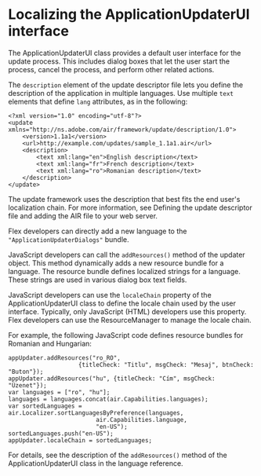 # Localizing the ApplicationUpdaterUI interface

The ApplicationUpdaterUI class provides a default user interface for the update
process. This includes dialog boxes that let the user start the process, cancel
the process, and perform other related actions.

The `description` element of the update descriptor file lets you define the
description of the application in multiple languages. Use multiple `text`
elements that define `lang` attributes, as in the following:

    <?xml version="1.0" encoding="utf-8"?>
    <update xmlns="http://ns.adobe.com/air/framework/update/description/1.0">
        <version>1.1a1</version>
        <url>http://example.com/updates/sample_1.1a1.air</url>
        <description>
            <text xml:lang="en">English description</text>
            <text xml:lang="fr">French description</text>
            <text xml:lang="ro">Romanian description</text>
        </description>
    </update>

The update framework uses the description that best fits the end user's
localization chain. For more information, see Defining the update descriptor
file and adding the AIR file to your web server.

Flex developers can directly add a new language to the
`"ApplicationUpdaterDialogs"` bundle.

JavaScript developers can call the `addResources()` method of the updater
object. This method dynamically adds a new resource bundle for a language. The
resource bundle defines localized strings for a language. These strings are used
in various dialog box text fields.

JavaScript developers can use the `localeChain` property of the
ApplicationUpdaterUI class to define the locale chain used by the user
interface. Typically, only JavaScript (HTML) developers use this property. Flex
developers can use the ResourceManager to manage the locale chain.

For example, the following JavaScript code defines resource bundles for Romanian
and Hungarian:

    appUpdater.addResources("ro_RO",
                        {titleCheck: "Titlu", msgCheck: "Mesaj", btnCheck: "Buton"});
    appUpdater.addResources("hu", {titleCheck: "Cím", msgCheck: "Üzenet"});
    var languages = ["ro", "hu"];
    languages = languages.concat(air.Capabilities.languages);
    var sortedLanguages = air.Localizer.sortLanguagesByPreference(languages,
                             air.Capabilities.language,
                             "en-US");
    sortedLanguages.push("en-US");
    appUpdater.localeChain = sortedLanguages;

For details, see the description of the `addResources()` method of the
ApplicationUpdaterUI class in the language reference.
